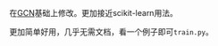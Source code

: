 在[GCN](https://github.com/zhouchunpong/GCN_Keras)基础上修改。更加接近scikit-learn用法。

更加简单好用，几乎无需文档，看一个例子即可`train.py`。
